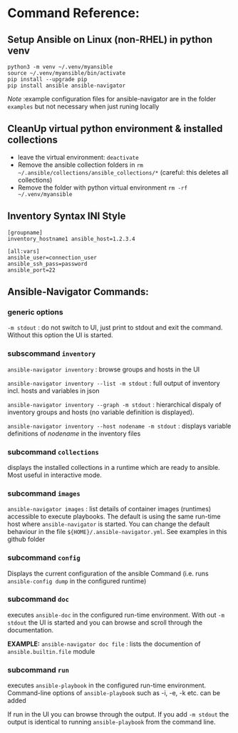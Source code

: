 
# Command Reference:

## Setup Ansible on Linux (non-RHEL) in python venv

````
python3 -m venv ~/.venv/myansible
source ~/.venv/myansible/bin/activate
pip install --upgrade pip
pip install ansible ansible-navigator
````

*Note* :example configuration files for ansible-navigator are in the folder `examples`
but not necessary when just runing locally


## CleanUp virtual python environment & installed collections

- leave the virtual environment: `deactivate`
- Remove the ansible collection folders in `rm ~/.ansible/collections/ansible_collections/*` (careful: this deletes all collections)
- Remove the folder with python virtual environment `rm -rf ~/.venv/myansible`

## Inventory Syntax INI Style

````
[groupname]
inventory_hostname1 ansible_host=1.2.3.4

[all:vars]
ansible_user=connection_user
ansible_ssh_pass=password
ansible_port=22
````
## Ansible-Navigator Commands:

### generic options

`-m stdout` : do not switch to UI, just print to stdout and exit the command. Without this option the UI is started.

### subscommand `inventory`


 `ansible-navigator inventory` : browse groups and hosts in the UI

 `ansible-navigator inventory --list -m stdout` : full output of inventory incl. hosts and variables in json

`ansible-navigator inventory --graph -m stdout` : hierarchical dispaly of inventory groups and hosts (no variable definition is displayed).

`ansible-navigator inventory --host nodename -m stdout` : displays variable definitions of *nodename* in the inventory files

### subcommand `collections`

displays the installed collections in a runtime which are ready to ansible. Most useful in interactive mode.

### subcommand `images`

`ansible-navigator images` : list details of container images (runtimes) accessible to execute playbooks. The default is using the same run-time host where `ansible-navigator` is started. You can change the default behaviour in the file `${HOME}/.ansible-navigator.yml`. See examples in this github folder

### subcommand `config`

Displays the current configuration of the ansible Command (i.e. runs `ansible-config dump` in the configured runtime)

### subcommand `doc`
executes `ansible-doc` in the configured run-time environment. With out `-m stdout` the UI is started and you can browse and scroll through the documentation.

**EXAMPLE:**
`ansible-navigator doc file` : lists the documention of `ansible.builtin.file` module

### subcommand `run`

executes `ansible-playbook` in the configured run-time environment. Command-line options of `ansible-playbook` such as -i, -e, -k etc. can be added

If run in the UI you can browse through the output.
If you add `-m stdout` the output is identical to running `ansible-playbook` from the command line.
